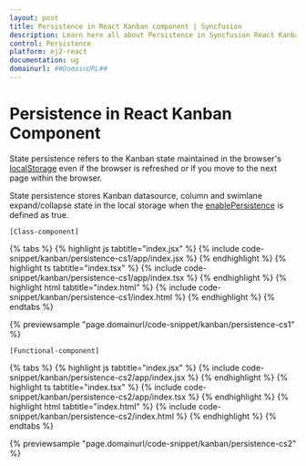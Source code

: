 ```yaml
---
layout: post
title: Persistence in React Kanban component | Syncfusion
description: Learn here all about Persistence in Syncfusion React Kanban component of Syncfusion Essential JS 2 and more.
control: Persistence 
platform: ej2-react
documentation: ug
domainurl: ##DomainURL##
---
```


# Persistence in React Kanban Component

State persistence refers to the Kanban state maintained in the browser's [localStorage](https://www.w3schools.com/html/html5_webstorage.asp#) even if the browser is refreshed or if you move to the next page within the browser.

State persistence stores Kanban datasource, column and swimlane expand/collapse state in the local storage when the [enablePersistence](https://ej2.syncfusion.com/react/documentation/api/kanban/#enablepersistence) is defined as true.

`[Class-component]`

{% tabs %}
{% highlight js tabtitle="index.jsx" %}
{% include code-snippet/kanban/persistence-cs1/app/index.jsx %}
{% endhighlight %}
{% highlight ts tabtitle="index.tsx" %}
{% include code-snippet/kanban/persistence-cs1/app/index.tsx %}
{% endhighlight %}
{% highlight html tabtitle="index.html" %}
{% include code-snippet/kanban/persistence-cs1/index.html %}
{% endhighlight %}
{% endtabs %}
        
{% previewsample "page.domainurl/code-snippet/kanban/persistence-cs1" %}

`[Functional-component]`

{% tabs %}
{% highlight js tabtitle="index.jsx" %}
{% include code-snippet/kanban/persistence-cs2/app/index.jsx %}
{% endhighlight %}
{% highlight ts tabtitle="index.tsx" %}
{% include code-snippet/kanban/persistence-cs2/app/index.tsx %}
{% endhighlight %}
{% highlight html tabtitle="index.html" %}
{% include code-snippet/kanban/persistence-cs2/index.html %}
{% endhighlight %}
{% endtabs %}
        
{% previewsample "page.domainurl/code-snippet/kanban/persistence-cs2" %}
